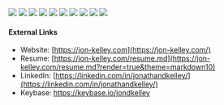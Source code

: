 
![](https://img.shields.io/badge/Kubernetes-green?style=social&logo=kubernetes) ![](https://img.shields.io/badge/Python-green?style=social&logo=python) ![](https://img.shields.io/badge/BASH-green?style=social&logo=shell) ![](https://img.shields.io/badge/Jenkins-green?style=social&logo=jenkins) ![](https://img.shields.io/badge/Ansible-green?style=social&logo=ansible) ![](https://img.shields.io/badge/Terraform-green?style=social&logo=terraform) ![](https://img.shields.io/badge/Chef-green?style=social&logo=chef) ![](https://img.shields.io/badge/Puppet-green?style=social&logo=puppet) ![](https://img.shields.io/badge/AWS-green?style=social&logo=amazon) ![](https://img.shields.io/badge/GCP-green?style=social&logo=google)

#### External Links

* Website: [https://jon-kelley.com](https://jon-kelley.com/) 
* Resume: [https://jon-kelley.com/resume.md](https://jon-kelley.com/resume.md?render=true&theme=markdown10) 
* LinkedIn: [https://linkedin.com/in/jonathandkelley/](https://linkedin.com/in/jonathandkelley/) 
* Keybase: https://keybase.io/jondkelley

<!--
**jondkelley/jondkelley** is a ✨ _special_ ✨ repository because its `README.md` (this file) appears on your GitHub profile.

Here are some ideas to get you started:

- 🔭 I’m currently working on ...
- 🌱 I’m currently learning ...
- 👯 I’m looking to collaborate on ...
- 🤔 I’m looking for help with ...
- 💬 Ask me about ...
- 📫 How to reach me: ...
- 😄 Pronouns: ...
- ⚡ Fun fact: ...
-->
